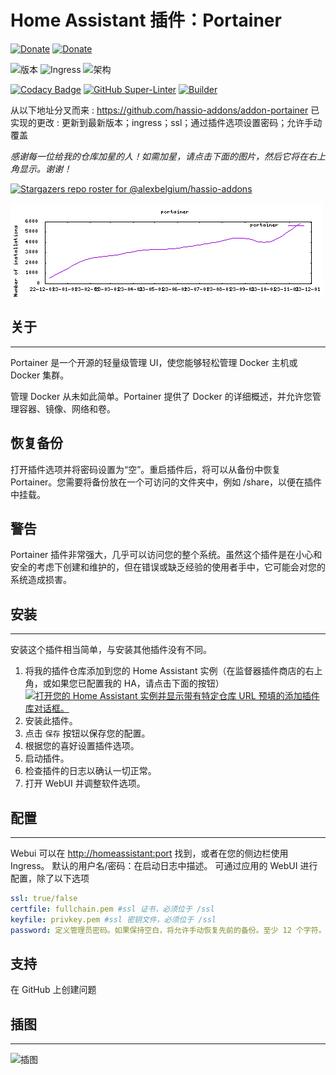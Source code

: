 # Home Assistant 插件：Portainer

[![Donate][donation-badge]](https://www.buymeacoffee.com/alexbelgium)
[![Donate][paypal-badge]](https://www.paypal.com/donate/?hosted_button_id=DZFULJZTP3UQA)

![版本](https://img.shields.io/badge/dynamic/json?label=Version&query=%24.version&url=https%3A%2F%2Fraw.githubusercontent.com%2Falexbelgium%2Fhassio-addons%2Fmaster%2Fportainer%2Fconfig.json)
![Ingress](https://img.shields.io/badge/dynamic/json?label=Ingress&query=%24.ingress&url=https%3A%2F%2Fraw.githubusercontent.com%2Falexbelgium%2Fhassio-addons%2Fmaster%2Fportainer%2Fconfig.json)
![架构](https://img.shields.io/badge/dynamic/json?color=success&label=Arch&query=%24.arch&url=https%3A%2F%2Fraw.githubusercontent.com%2Falexbelgium%2Fhassio-addons%2Fmaster%2Fportainer%2Fconfig.json)

[![Codacy Badge](https://app.codacy.com/project/badge/Grade/9c6cf10bdbba45ecb202d7f579b5be0e)](https://www.codacy.com/gh/alexbelgium/hassio-addons/dashboard?utm_source=github.com&utm_medium=referral&utm_content=alexbelgium/hassio-addons&utm_campaign=Badge_Grade)
[![GitHub Super-Linter](https://img.shields.io/github/actions/workflow/status/alexbelgium/hassio-addons/weekly-supelinter.yaml?label=Lint%20code%20base)](https://github.com/alexbelgium/hassio-addons/actions/workflows/weekly-supelinter.yaml)
[![Builder](https://img.shields.io/github/actions/workflow/status/alexbelgium/hassio-addons/onpush_builder.yaml?label=Builder)](https://github.com/alexbelgium/hassio-addons/actions/workflows/onpush_builder.yaml)

[donation-badge]: https://img.shields.io/badge/Buy%20me%20a%20coffee%20(no%20paypal)-%23d32f2f?logo=buy-me-a-coffee&style=flat&logoColor=white
[paypal-badge]: https://img.shields.io/badge/Buy%20me%20a%20coffee%20with%20Paypal-0070BA?logo=paypal&style=flat&logoColor=white

从以下地址分叉而来 : https://github.com/hassio-addons/addon-portainer
已实现的更改 : 更新到最新版本；ingress；ssl；通过插件选项设置密码；允许手动覆盖

_感谢每一位给我的仓库加星的人！如需加星，请点击下面的图片，然后它将在右上角显示。谢谢！_

[![Stargazers repo roster for @alexbelgium/hassio-addons](https://raw.githubusercontent.com/alexbelgium/hassio-addons/master/.github/stars2.svg)](https://github.com/alexbelgium/hassio-addons/stargazers)

![下载演变](https://raw.githubusercontent.com/alexbelgium/hassio-addons/master/portainer/stats.png)

## 关于

---

Portainer 是一个开源的轻量级管理 UI，使您能够轻松管理 Docker 主机或 Docker 集群。

管理 Docker 从未如此简单。Portainer 提供了 Docker 的详细概述，并允许您管理容器、镜像、网络和卷。

## 恢复备份

打开插件选项并将密码设置为“空”。重启插件后，将可以从备份中恢复 Portainer。您需要将备份放在一个可访问的文件夹中，例如 /share，以便在插件中挂载。

## 警告

Portainer 插件非常强大，几乎可以访问您的整个系统。虽然这个插件是在小心和安全的考虑下创建和维护的，但在错误或缺乏经验的使用者手中，它可能会对您的系统造成损害。

## 安装

---

安装这个插件相当简单，与安装其他插件没有不同。

1. 将我的插件仓库添加到您的 Home Assistant 实例（在监督器插件商店的右上角，或如果您已配置我的 HA，请点击下面的按钮）
   [![打开您的 Home Assistant 实例并显示带有特定仓库 URL 预填的添加插件库对话框。](https://my.home-assistant.io/badges/supervisor_add_addon_repository.svg)](https://my.home-assistant.io/redirect/supervisor_add_addon_repository/?repository_url=https%3A%2F%2Fgithub.com%2Falexbelgium%2Fhassio-addons)
2. 安装此插件。
3. 点击 `保存` 按钮以保存您的配置。
4. 根据您的喜好设置插件选项。
5. 启动插件。
6. 检查插件的日志以确认一切正常。
7. 打开 WebUI 并调整软件选项。

## 配置

---

Webui 可以在 <http://homeassistant:port> 找到，或者在您的侧边栏使用 Ingress。
默认的用户名/密码：在启动日志中描述。
可通过应用的 WebUI 进行配置，除了以下选项

```yaml
ssl: true/false
certfile: fullchain.pem #ssl 证书，必须位于 /ssl
keyfile: privkey.pem #ssl 密钥文件，必须位于 /ssl
password: 定义管理员密码。如果保持空白，将允许手动恢复先前的备份。至少 12 个字符。
```

## 支持

在 GitHub 上创建问题

## 插图

---

![插图](https://github.com/hassio-addons/addon-portainer/raw/main/images/screenshot.png)